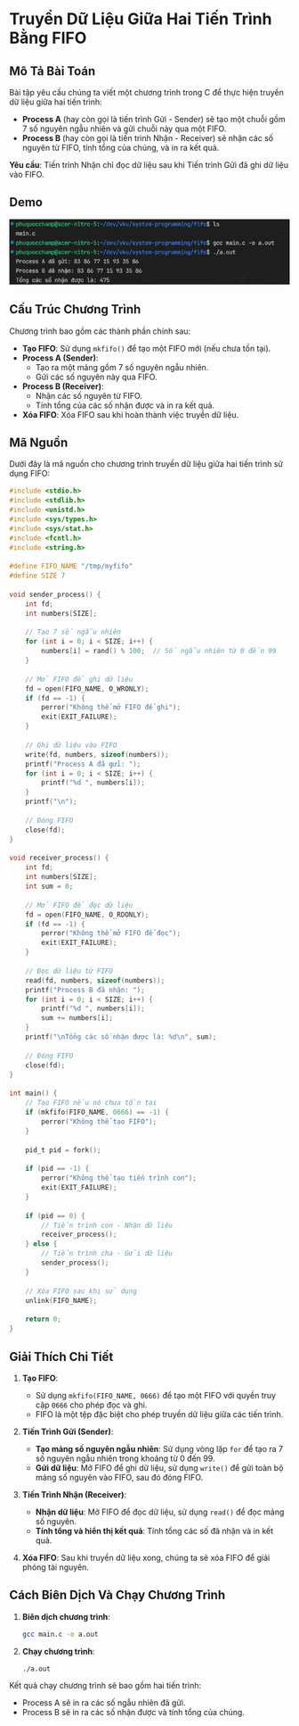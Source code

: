 # Truyền Dữ Liệu Giữa Hai Tiến Trình Bằng FIFO

## Mô Tả Bài Toán

Bài tập yêu cầu chúng ta viết một chương trình trong C để thực hiện truyền dữ liệu giữa hai tiến trình:

- **Process A** (hay còn gọi là tiến trình Gửi - Sender) sẽ tạo một chuỗi gồm 7 số nguyên ngẫu nhiên và gửi chuỗi này qua một FIFO.
- **Process B** (hay còn gọi là tiến trình Nhận - Receiver) sẽ nhận các số nguyên từ FIFO, tính tổng của chúng, và in ra kết quả.

**Yêu cầu**: Tiến trình Nhận chỉ đọc dữ liệu sau khi Tiến trình Gửi đã ghi dữ liệu vào FIFO.

## Demo

![](./image/image.png)

## Cấu Trúc Chương Trình

Chương trình bao gồm các thành phần chính sau:

- **Tạo FIFO**: Sử dụng `mkfifo()` để tạo một FIFO mới (nếu chưa tồn tại).
- **Process A (Sender)**:
  - Tạo ra một mảng gồm 7 số nguyên ngẫu nhiên.
  - Gửi các số nguyên này qua FIFO.
- **Process B (Receiver)**:
  - Nhận các số nguyên từ FIFO.
  - Tính tổng của các số nhận được và in ra kết quả.
- **Xóa FIFO**: Xóa FIFO sau khi hoàn thành việc truyền dữ liệu.

## Mã Nguồn

Dưới đây là mã nguồn cho chương trình truyền dữ liệu giữa hai tiến trình sử dụng FIFO:

```c
#include <stdio.h>
#include <stdlib.h>
#include <unistd.h>
#include <sys/types.h>
#include <sys/stat.h>
#include <fcntl.h>
#include <string.h>

#define FIFO_NAME "/tmp/myfifo"
#define SIZE 7

void sender_process() {
    int fd;
    int numbers[SIZE];

    // Tạo 7 số ngẫu nhiên
    for (int i = 0; i < SIZE; i++) {
        numbers[i] = rand() % 100;  // Số ngẫu nhiên từ 0 đến 99
    }

    // Mở FIFO để ghi dữ liệu
    fd = open(FIFO_NAME, O_WRONLY);
    if (fd == -1) {
        perror("Không thể mở FIFO để ghi");
        exit(EXIT_FAILURE);
    }

    // Ghi dữ liệu vào FIFO
    write(fd, numbers, sizeof(numbers));
    printf("Process A đã gửi: ");
    for (int i = 0; i < SIZE; i++) {
        printf("%d ", numbers[i]);
    }
    printf("\n");

    // Đóng FIFO
    close(fd);
}

void receiver_process() {
    int fd;
    int numbers[SIZE];
    int sum = 0;

    // Mở FIFO để đọc dữ liệu
    fd = open(FIFO_NAME, O_RDONLY);
    if (fd == -1) {
        perror("Không thể mở FIFO để đọc");
        exit(EXIT_FAILURE);
    }

    // Đọc dữ liệu từ FIFO
    read(fd, numbers, sizeof(numbers));
    printf("Process B đã nhận: ");
    for (int i = 0; i < SIZE; i++) {
        printf("%d ", numbers[i]);
        sum += numbers[i];
    }
    printf("\nTổng các số nhận được là: %d\n", sum);

    // Đóng FIFO
    close(fd);
}

int main() {
    // Tạo FIFO nếu nó chưa tồn tại
    if (mkfifo(FIFO_NAME, 0666) == -1) {
        perror("Không thể tạo FIFO");
    }

    pid_t pid = fork();

    if (pid == -1) {
        perror("Không thể tạo tiến trình con");
        exit(EXIT_FAILURE);
    }

    if (pid == 0) {
        // Tiến trình con - Nhận dữ liệu
        receiver_process();
    } else {
        // Tiến trình cha - Gửi dữ liệu
        sender_process();
    }

    // Xóa FIFO sau khi sử dụng
    unlink(FIFO_NAME);

    return 0;
}
```

## Giải Thích Chi Tiết

1. **Tạo FIFO**:

   - Sử dụng `mkfifo(FIFO_NAME, 0666)` để tạo một FIFO với quyền truy cập `0666` cho phép đọc và ghi.
   - FIFO là một tệp đặc biệt cho phép truyền dữ liệu giữa các tiến trình.

2. **Tiến Trình Gửi (Sender)**:

   - **Tạo mảng số nguyên ngẫu nhiên**: Sử dụng vòng lặp `for` để tạo ra 7 số nguyên ngẫu nhiên trong khoảng từ 0 đến 99.
   - **Gửi dữ liệu**: Mở FIFO để ghi dữ liệu, sử dụng `write()` để gửi toàn bộ mảng số nguyên vào FIFO, sau đó đóng FIFO.

3. **Tiến Trình Nhận (Receiver)**:

   - **Nhận dữ liệu**: Mở FIFO để đọc dữ liệu, sử dụng `read()` để đọc mảng số nguyên.
   - **Tính tổng và hiển thị kết quả**: Tính tổng các số đã nhận và in kết quả.

4. **Xóa FIFO**: Sau khi truyền dữ liệu xong, chúng ta sẽ xóa FIFO để giải phóng tài nguyên.

## Cách Biên Dịch Và Chạy Chương Trình

1. **Biên dịch chương trình**:

   ```bash
   gcc main.c -o a.out
   ```

2. **Chạy chương trình**:

   ```bash
   ./a.out
   ```

Kết quả chạy chương trình sẽ bao gồm hai tiến trình:

- Process A sẽ in ra các số ngẫu nhiên đã gửi.
- Process B sẽ in ra các số nhận được và tính tổng của chúng.
